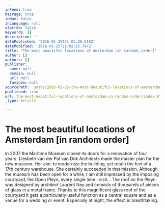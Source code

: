 ```yaml
---
inFeed: true
hasPage: true
inNav: false
inLanguage: null
starred: false
keywords: []
description: ''
datePublished: '2016-01-25T21:02:26.518Z'
dateModified: '2016-01-25T21:02:15.787Z'
title: "The most beautiful locations of Amsterdam [in random\_order]"
author: []
authors: []
publisher:
  name: null
  domain: null
  url: null
  favicon: null
sourcePath: _posts/2016-01-25-the-most-beautiful-locations-of-amsterdam-in-random-order.md
published: true
url: the-most-beautiful-locations-of-amsterdam-in-random-order/index.html
_type: Article

---
```

# The most beautiful locations of Amsterdam \[in random order\]

In 2007 the Maritime Museum closed its doors for a renovation of four years. Liesbeth van der Pol van Dok Architects made the master plan for the new museum. Her aim: to modernize the building, yet retain the feel of a 17th century warehouse. She certainly succeeded in that mission. Although the museum has been open for a while, I am still impressed by the imposing courtyard, the Open Pleyn, every single time I visit. . The roof on the Pleyn was designed by architect Laurent Ney and consists of thousands of pieces of glass in a metal frame. Thanks to this magnificent glass roof of the courtyard it gets a particularly useful function as a central square and as a venue for a wedding or event. Especially at night, the effect is breathtaking.